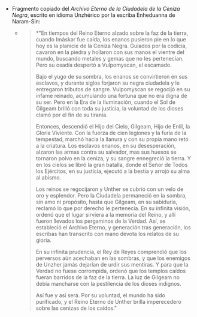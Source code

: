 - Fragmento copiado del *Archivo Eterno de la Ciudadela de la Ceniza Negra*, escrito en idioma Unzhérico por la escriba Enheduanna de Naram-Sin:
	- > *"En tiempos del Reino Eterno alzado sobre la faz de la tierra, cuando Imáskar fue caída, los enanos pusieron pie en lo que hoy es la planicie de la Ceniza Negra. Guiados por la codicia, cavaron en la piedra y hollaron con sus manos el vientre del mundo, buscando metales y gemas que no les pertenecían. Pero su osadía despertó a Vulpomyscan, el escamado.
	  >
	  > Bajo el yugo de su sombra, los enanos se convirtieron en sus esclavos, y durante siglos forjaron su negra ciudadela y le entregaron tributos de sangre. Vulpomyscan se regocijó en su infame reinado, acumulando una fortuna que no era digna de su ser. Pero en la Era de la Iluminación, cuando el Sol de Gilgeam brilló con toda su justicia, la voluntad de los dioses clamó por el fin de su tiranía.
	  >
	  > Entonces, descendió el Hijo del Cielo, Gilgeam, Hijo de Enlil, la Gloria Viviente. Con la fuerza de cien legiones y la furia de la tempestad, marchó hacia la llanura y con su propia mano retó a la criatura. Los esclavos enanos, en su desesperación, alzaron las armas contra su salvador, mas sus huesos se tornaron polvo en la ceniza, y su sangre ennegreció la tierra. Y en los cielos se libró la gran batalla, donde el Señor de Todos los Ejércitos, en su justicia, ejecutó a la bestia y arrojó su alma al abismo.
	  >
	  > Los reinos se regocijaron y Unther se cubrió con un velo de oro y esplendor. Pero la Ciudadela permaneció en la sombra, sin amo ni propósito, hasta que Gilgeam, en su sabiduría, reclamó lo que por derecho le pertenecía. En su infinita visión, ordenó que el lugar sirviera a la memoria del Reino, y allí fueron llevados los pergaminos de la Verdad. Así, se estableció el Archivo Eterno, y generación tras generación, los escribas han transcrito con mano devota los relatos de su gloria.
	  >
	  > En su infinita prudencia, el Rey de Reyes comprendió que los perversos aún acechaban en las sombras, y que los enemigos de Unzher jamás dejarían de urdir sus mentiras. Y para que la Verdad no fuese corrompida, ordenó que los templos caídos fueran barridos de la faz de la tierra. La luz de Gilgeam no debía mancharse con la pestilencia de los dioses indignos.
	  >
	  > Así fue y así será. Por su voluntad, el mundo ha sido purificado, y el Reino Eterno de Unther brilla imperecedero sobre las cenizas de los caídos."